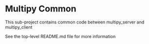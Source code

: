 # Multipy Common

This sub-project contains common code between multipy\_server and multipy\_client

See the top-level README.md file for more information
